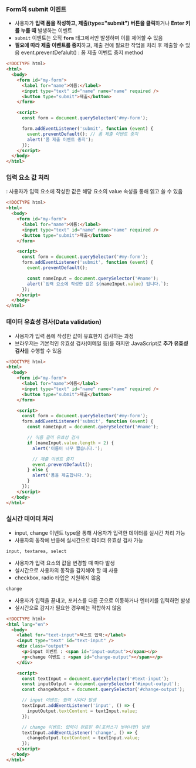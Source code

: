 
### Form의 submit 이벤트
- 사용자가 **입력 폼을 작성하고, 제출(type="submit") 버튼을 클릭**하거나 **Enter 키를 누를 때** 발생하는 이벤트
- `submit` 이벤트는 오직 **`form`** 태그에서만 발생하며 이를 제어할 수 있음
- **필요에 따라 제출 이벤트를 중지**하고, 제출 전에 필요한 작업을 처리 후 제출할 수 있음
		event.preventDefalult() : 폼 제출 이벤트 중지 method
```HTML
<!DOCTYPE html>
<html>
  <body>
    <form id="my-form">
      <label for="name">이름:</label>
      <input type="text" id="name" name="name" required />
      <button type="submit">제출</button>
    </form>

    <script>
      const form = document.querySelector('#my-form');

      form.addEventListener('submit', function (event) {
        event.preventDefault(); // 폼 제출 이벤트 중지
        alert('폼 제출 이벤트 중지');
      });
    </script>
  </body>
</html>
```

### 입력 요소 값 처리
: 사용자가 입력 요소에 작성한 값은 해당 요소의 value 속성을 통해 읽고 쓸 수 있음
```HTML
<!DOCTYPE html>
<html>
  <body>
    <form id="my-form">
      <label for="name">이름:</label>
      <input type="text" id="name" name="name" required />
      <button type="submit">제출</button>
    </form>

    <script>
      const form = document.querySelector('#my-form');
      form.addEventListener('submit', function (event) {
        event.preventDefault();

        const nameInput = document.querySelector('#name');
        alert(`입력 요소에 작성한 값은 ${nameInput.value} 입니다.`);
      });
    </script>
  </body>
</html>

```

### 데이터 유효성 검사(Data validation)
- 사용자가 입력 폼에 작성한 값이 유효한지 검사하는 과정
- 브라우저는 기본적인 유효성 검사(이메일 등)를 하지만 JavaScript로 **추가 유효성 검사**를 수행할 수 있음
```HTML
<!DOCTYPE html>
<html>
  <body>
    <form id="my-form">
      <label for="name">이름</label>
      <input type="text" id="name" name="name" required />
      <button type="submit">제출</button>
    </form>

    <script>
      const form = document.querySelector('#my-form');
      form.addEventListener('submit', function (event) {
        const nameInput = document.querySelector('#name');

        // 이름 길이 유효성 검사
        if (nameInput.value.length < 2) {
          alert('이름이 너무 짧습니다.');

          // 제출 이벤트 중지
          event.preventDefault();
        } else {
          alert('폼을 제출합니다.');
        }
      });
    </script>
  </body>
</html>
```

### 실시간 데이터 처리
- input, change 이벤트 type을 통해 사용자가 입력한 데이터를 실시간 처리 가능
- 사용자의 동작에 반응해 실시간으로 데이터 유효성 검사 가능

`input, textarea, select`
- 사용자가 입력 요소의 값을 변경할 때 마다 발생
- 실시간으로 사용자의 동작을 감지해야 할 때 사용
- checkbox, radio 타입은 지원하지 않음

`change`
- 사용자가 입력을 끝내고, 포커스를 다른 곳으로 이동하거나 엔터키를 입력하면 발생
- 실시간으로 감지가 필요한 경우에는 적합하지 않음

```HTML
<!DOCTYPE html>
<html lang="en">
  <body>
    <label for="text-input">텍스트 입력:</label>
    <input type="text" id="text-input" />
    <div class="output">
      <p>input 이벤트 : <span id="input-output"></span></p>
      <p>change 이벤트 : <span id="change-output"></span></p>
    </div>

    <script>
      const textInput = document.querySelector('#text-input');
      const inputOutput = document.querySelector('#input-output');
      const changeOutput = document.querySelector('#change-output');

      // input 이벤트: 입력 시마다 발생
      textInput.addEventListener('input', () => {
        inputOutput.textContent = textInput.value;
      });

      // change 이벤트: 입력이 완료된 후(포커스가 벗어나면) 발생
      textInput.addEventListener('change', () => {
        changeOutput.textContent = textInput.value;
      });
    </script>
  </body>
</html>

```